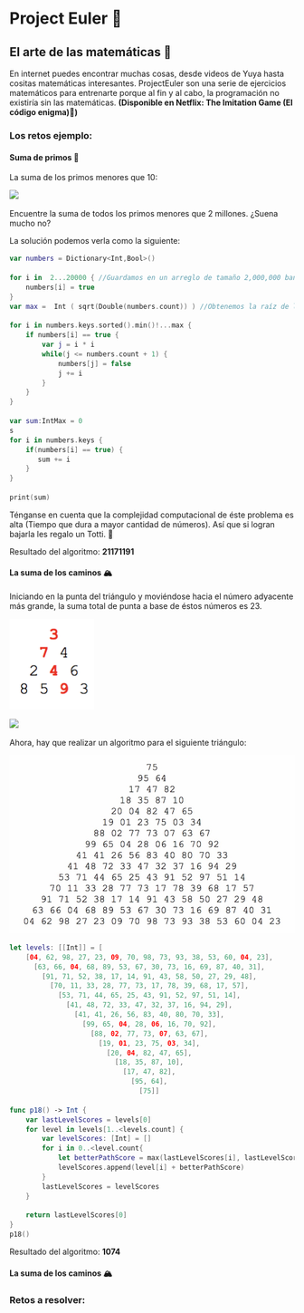 # Project Euler 🧮

## El arte de las matemáticas 🎻

En internet puedes encontrar muchas cosas, desde videos de Yuya hasta cositas matemáticas interesantes. ProjectEuler son una serie de ejercicios matemáticos para entrenarte porque al fin y al cabo, la programación no existiría sin las matemáticas. **(Disponible en Netflix: The Imitation Game (El código enigma)🍿)**

###  Los retos ejemplo:

#### Suma de primos 🧸

La suma de los primos menores que 10:
	
<img src="https://latex.codecogs.com/gif.latex? f(10) = 2 + 3 + 5 + 7 = 17 " /> 
	
Encuentre la suma de todos los primos menores que 2 millones. ¿Suena mucho no?

La solución podemos verla como la siguiente:

```swift
var numbers = Dictionary<Int,Bool>()

for i in  2...20000 { //Guardamos en un arreglo de tamaño 2,000,000 banderas, pero como no quiero ver mi computadora morir, lo dejamos en 20000
    numbers[i] = true
}
var max =  Int ( sqrt(Double(numbers.count)) ) //Obtenemos la raíz de la cantidad de números **

for i in numbers.keys.sorted().min()!...max {
    if numbers[i] == true {
        var j = i * i
        while(j <= numbers.count + 1) {
            numbers[j] = false
            j += i
        }
    }
}

var sum:IntMax = 0
s
for i in numbers.keys {
	if(numbers[i] == true) {
       sum += i
  	}
}

print(sum)

```

Ténganse en cuenta que la complejidad computacional de éste problema es alta (Tiempo que dura a mayor cantidad de números). Así que si logran bajarla les regalo un Totti. 🥠

Resultado del algoritmo: **21171191**

#### La suma de los caminos 🏔

Iniciando en la punta del triángulo y moviéndose hacia el número adyacente más grande, la suma total de punta a base de éstos números es 23.

<img src="123.jpeg" alt="Kitten"
	title="A cute kitten" width="150" height="160" />

<img src="https://latex.codecogs.com/gif.latex? f(10) = 3 + 7 + 4 + 9 = 23 " /> 


Ahora, hay que realizar un algoritmo para el siguiente triángulo:

![](456.jpg)

```swift
let levels: [[Int]] = [
    [04, 62, 98, 27, 23, 09, 70, 98, 73, 93, 38, 53, 60, 04, 23],
      [63, 66, 04, 68, 89, 53, 67, 30, 73, 16, 69, 87, 40, 31],
        [91, 71, 52, 38, 17, 14, 91, 43, 58, 50, 27, 29, 48],
          [70, 11, 33, 28, 77, 73, 17, 78, 39, 68, 17, 57],
            [53, 71, 44, 65, 25, 43, 91, 52, 97, 51, 14],
              [41, 48, 72, 33, 47, 32, 37, 16, 94, 29],
                [41, 41, 26, 56, 83, 40, 80, 70, 33],
                  [99, 65, 04, 28, 06, 16, 70, 92],
                    [88, 02, 77, 73, 07, 63, 67],
                      [19, 01, 23, 75, 03, 34],
                        [20, 04, 82, 47, 65],
                          [18, 35, 87, 10],
                            [17, 47, 82],
                              [95, 64],
                                [75]]

func p18() -> Int {
    var lastLevelScores = levels[0]
    for level in levels[1..<levels.count] {
        var levelScores: [Int] = []
        for i in 0..<level.count{
            let betterPathScore = max(lastLevelScores[i], lastLevelScores[i + 1])
            levelScores.append(level[i] + betterPathScore)
        }
        lastLevelScores = levelScores
    }

    return lastLevelScores[0]
}
p18()

```
Resultado del algoritmo: **1074**

#### La suma de los caminos 🏔


###  Retos a resolver: